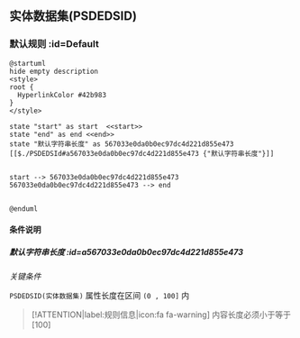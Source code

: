 ## 实体数据集(PSDEDSID) <!-- {docsify-ignore-all} -->

   

### 默认规则 :id=Default

```plantuml
@startuml
hide empty description
<style>
root {
  HyperlinkColor #42b983
}
</style>

state "start" as start  <<start>>
state "end" as end <<end>>
state "默认字符串长度" as 567033e0da0b0ec97dc4d221d855e473 [[$./PSDEDSId#a567033e0da0b0ec97dc4d221d855e473 {"默认字符串长度"}]]


start --> 567033e0da0b0ec97dc4d221d855e473 
567033e0da0b0ec97dc4d221d855e473 --> end 


@enduml
```

#### 条件说明

##### 默认字符串长度 :id=a567033e0da0b0ec97dc4d221d855e473


*关键条件*


`PSDEDSID(实体数据集)` 属性长度在区间 `(0 , 100]` 内

> [!ATTENTION|label:规则信息|icon:fa fa-warning]
> 内容长度必须小于等于[100]







